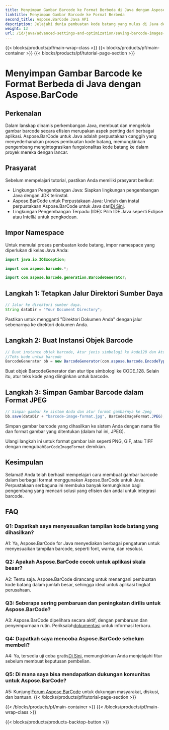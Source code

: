 ```yaml
---
title: Menyimpan Gambar Barcode ke Format Berbeda di Java dengan Aspose.BarCode
linktitle: Menyimpan Gambar Barcode ke Format Berbeda
second_title: Aspose.BarCode Java API
description: Jelajahi dunia pembuatan kode batang yang mulus di Java dengan Aspose.BarCode. Pelajari cara menyimpan gambar kode batang dalam berbagai format dengan mudah.
weight: 13
url: /id/java/advanced-settings-and-optimization/saving-barcode-images-different-formats/
---
```


{{< blocks/products/pf/main-wrap-class >}}
{{< blocks/products/pf/main-container >}}
{{< blocks/products/pf/tutorial-page-section >}}

# Menyimpan Gambar Barcode ke Format Berbeda di Java dengan Aspose.BarCode

## Perkenalan

Dalam lanskap dinamis perkembangan Java, membuat dan mengelola gambar barcode secara efisien merupakan aspek penting dari berbagai aplikasi. Aspose.BarCode untuk Java adalah perpustakaan canggih yang menyederhanakan proses pembuatan kode batang, memungkinkan pengembang mengintegrasikan fungsionalitas kode batang ke dalam proyek mereka dengan lancar.

## Prasyarat

Sebelum mempelajari tutorial, pastikan Anda memiliki prasyarat berikut:

- Lingkungan Pengembangan Java: Siapkan lingkungan pengembangan Java dengan JDK terinstal.
-  Aspose.BarCode untuk Perpustakaan Java: Unduh dan instal perpustakaan Aspose.BarCode untuk Java dari[Di Sini](https://releases.aspose.com/barcode/java/).
- Lingkungan Pengembangan Terpadu (IDE): Pilih IDE Java seperti Eclipse atau IntelliJ untuk pengkodean.

## Impor Namespace

Untuk memulai proses pembuatan kode batang, impor namespace yang diperlukan di kelas Java Anda:

```java
import java.io.IOException;

import com.aspose.barcode.*;

import com.aspose.barcode.generation.BarcodeGenerator;
```

## Langkah 1: Tetapkan Jalur Direktori Sumber Daya

```java
// Jalur ke direktori sumber daya.
String dataDir = "Your Document Directory";
```

Pastikan untuk mengganti "Direktori Dokumen Anda" dengan jalur sebenarnya ke direktori dokumen Anda.

## Langkah 2: Buat Instansi Objek Barcode

```java
// Buat instance objek barcode, Atur jenis simbologi ke kode128 dan Atur
//Teks kode untuk barcode
BarcodeGenerator bb = new BarcodeGenerator(com.aspose.barcode.EncodeTypes.CODE_128, "1234567");
```

Buat objek BarcodeGenerator dan atur tipe simbologi ke CODE_128. Selain itu, atur teks kode yang diinginkan untuk barcode.

## Langkah 3: Simpan Gambar Barcode dalam Format JPEG

```java
// Simpan gambar ke sistem Anda dan atur format gambarnya ke Jpeg
bb.save(dataDir + "barcode-image-format.jpg", BarCodeImageFormat.JPEG);
```

Simpan gambar barcode yang dihasilkan ke sistem Anda dengan nama file dan format gambar yang ditentukan (dalam hal ini, JPEG).

 Ulangi langkah ini untuk format gambar lain seperti PNG, GIF, atau TIFF dengan mengubah`BarCodeImageFormat` demikian.

## Kesimpulan

Selamat! Anda telah berhasil mempelajari cara membuat gambar barcode dalam berbagai format menggunakan Aspose.BarCode untuk Java. Perpustakaan serbaguna ini membuka banyak kemungkinan bagi pengembang yang mencari solusi yang efisien dan andal untuk integrasi barcode.

## FAQ

### Q1: Dapatkah saya menyesuaikan tampilan kode batang yang dihasilkan?

A1: Ya, Aspose.BarCode for Java menyediakan berbagai pengaturan untuk menyesuaikan tampilan barcode, seperti font, warna, dan resolusi.

### Q2: Apakah Aspose.BarCode cocok untuk aplikasi skala besar?

A2: Tentu saja. Aspose.BarCode dirancang untuk menangani pembuatan kode batang dalam jumlah besar, sehingga ideal untuk aplikasi tingkat perusahaan.

### Q3: Seberapa sering pembaruan dan peningkatan dirilis untuk Aspose.BarCode?

 A3: Aspose.BarCode dipelihara secara aktif, dengan pembaruan dan penyempurnaan rutin. Periksalah[dokumentasi](https://reference.aspose.com/barcode/java/) untuk informasi terbaru.

### Q4: Dapatkah saya mencoba Aspose.BarCode sebelum membeli?

 A4: Ya, tersedia uji coba gratis[Di Sini](https://releases.aspose.com/), memungkinkan Anda menjelajahi fitur sebelum membuat keputusan pembelian.

### Q5: Di mana saya bisa mendapatkan dukungan komunitas untuk Aspose.BarCode?

 A5: Kunjungi[Forum Aspose.BarCode](https://forum.aspose.com/c/barcode/13) untuk dukungan masyarakat, diskusi, dan bantuan.
{{< /blocks/products/pf/tutorial-page-section >}}

{{< /blocks/products/pf/main-container >}}
{{< /blocks/products/pf/main-wrap-class >}}

{{< blocks/products/products-backtop-button >}}
